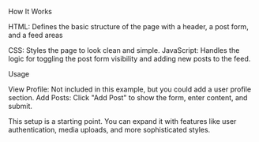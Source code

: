 How It Works

HTML: Defines the basic structure of the page with a header, a post form, and a feed areas

CSS: Styles the page to look clean and simple.
JavaScript: Handles the logic for toggling the post form visibility and adding new posts to the feed.

Usage

View Profile: Not included in this example, but you could add a user profile section.
Add Posts: Click "Add Post" to show the form, enter content, and submit.

This setup is a starting point. You can expand it with features like user authentication, media uploads, and more sophisticated styles.
